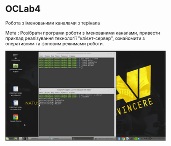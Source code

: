 # OCLab4
Робота з іменованими каналами з терінала

Мета : Розібрати програми роботи з іменованими каналами, привести приклад реалізування технології "клієнт-сервер", ознайомити з оперативним та фоновим режимами роботи.

![](screenshot01.png)

